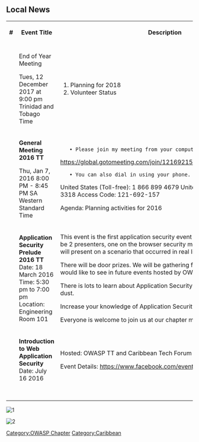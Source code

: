 ## Local News

<table class="wikitable">

<tr>

<th width="30" align="center">

\#

</th>

<th width="450" align="center">

Event Title

</th>

<th width="230" align="center">

Description

</th>

</tr>

<tr>

<td>

</td>

<td>

</td>

<td>

</td>

</tr>

<tr>

<td>

</td>

<td>

End of Year Meeting

Tues, 12 December 2017 at 9:00 pm Trinidad and Tobago Time

</td>

<td>

1.  Planning for 2018
2.  Volunteer Status

</td>

</tr>

<tr>

<td>

</td>

<td>

**General Meeting 2016 TT**

Thu, Jan 7, 2016 8:00 PM - 8:45 PM SA Western Standard Time

</td>

<td>

`   • Please join my meeting from your computer, tablet or smartphone.`

<https://global.gotomeeting.com/join/121692157>

`   • You can also dial in using your phone.`

United States (Toll-free): 1 866 899 4679 United States +1 (224)
501-3318 Access Code: 121-692-157 

Agenda: Planning activities for 2016

</td>

</tr>

<tr>

<td>

</td>

<td>

**Application Security Prelude 2016 TT** Date: 18 March 2016 Time: 5:30
pm to 7:00 pm Location: Engineering Room 101

</td>

<td>

This event is the first application security event by OWASP TT. There
will be 2 presenters, one on the browser security model and the other
speaker will present on a scenario that occurred in real life.

There will be door prizes. We will be gathering feedback on what you
would like to see in future events hosted by OWASP TT.

There is lots to learn about Application Security and this is just a
spec of dust.

Increase your knowledge of Application Security through OWASP.

Everyone is welcome to join us at our chapter meetings.

</td>

</tr>

<tr>

<td>

</td>

<td>

**Introduction to Web Application Security** Date: July 16 2016

</td>

<td>

Hosted: OWASP TT and Caribbean Tech Forum

Event Details: <https://www.facebook.com/events/1560525117585260/>

</td>

</tr>

<tr>

<td>

</td>

<td>

</td>

<td>

</td>

</tr>

<tr>

<td>

</td>

<td>

</td>

<td>

</td>

</tr>

<tr>

<td>

</td>

<td>

</td>

<td>

</td>

</tr>

<tr>

<td>

</td>

<td>

</td>

<td>

</td>

</tr>

<tr>

<td>

</td>

<td>

</td>

<td>

</td>

</tr>

</table>

<div style="width: 100px">

![1](Owasp1.jpg "1")

</div>

<div style="width: 100px">

![2](Owasp2.jpg "2")

</div>

[Category:OWASP Chapter](Category:OWASP_Chapter "wikilink")
[Category:Caribbean](Category:Caribbean "wikilink")